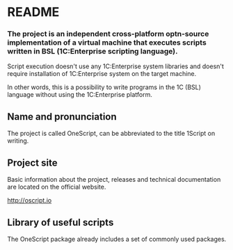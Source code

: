 # README #

### The project is an independent cross-platform optn-source implementation of a virtual machine that executes scripts written in BSL (1C:Enterprise scripting language).

Script execution doesn't use any 1C:Enterprise system libraries and doesn't require installation of 1C:Enterprise system on the target machine.

In other words, this is a possibility to write programs in the 1C (BSL) language without using the 1C:Enterprise platform.

## Name and pronunciation

The project is called OneScript, can be abbreviated to the title 1Script on writing.

## Project site

Basic information about the project, releases and technical documentation are located on the official website.

http://oscript.io

## Library of useful scripts

The OneScript package already includes a set of commonly used packages.

